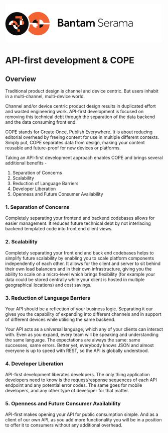![Serama](../serama.png)

# API-first development & COPE

## Overview

Traditional product design is channel and device centric. But users inhabit in a multi-channel, multi-device world.

Channel and/or device centric product design results in duplicated effort and wasted engineering work. API-first development is focused on removing this technical debt through the separation of the data backend and the data consuming front end.

COPE stands for Create Once, Publish Everywhere. It is about reducing editorial overhead by freeing content for use in multiple different contexts. Simply put, COPE separates data from design, making your content reusable and future-proof for new devices or platforms.

Taking an API-first development approach enables COPE and brings several additional benefits -

1. Separation of Concerns
2. Scalability
3. Reduction of Language Barriers
4. Developer Liberation
5. Openness and Future Consumer Availability

### 1. Separation of Concerns

Completely separating your frontend and backend codebases allows for easier management. It reduces future technical debt by not interlacing backend templated code into front end client views.

### 2. Scalability

Completely separating your front end and back end codebases helps to simplify future scalability by enabling you to scale platform components independently of each other. It allows for the client and server to sit behind their own load balancers and in their own infrastructure, giving you the ability to scale on a micro-level which brings flexibility (for example your data could be stored centrally while your client is hosted in multiple geographical locations) and cost savings.

### 3. Reduction of Language Barriers

Your API should be a reflection of your business logic. Separating it our gives you the capability of expanding into different channels and in support of different devices while utilising the same backend.

Your API acts as a universal language, which any of your clients can interact with. Even as you expand, every team will be speaking and understanding the same language. The expectations are always the same: same successes, same errors. Better yet, everybody knows JSON and almost everyone is up to speed with REST, so the API is globally understood.

### 4. Developer Liberation

API-first development liberates developers. The only thing application developers need to know is the request/response sequences of each API endpoint and any potential error codes. The same goes for mobile developers, and any other type of developer for that matter.

### 5. Openness and Future Consumer Availability

API-first makes opening your API for public consumption simple. And as a client of our own API, as you add more functionality you will be in a position to offer it to consumers without any additional overhead.